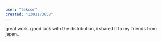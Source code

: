```yaml
---
user: "tekcor"
created: "1391173658"
---
```


great work. good luck with the distribution, i shared it to my friends from japan..
